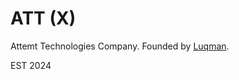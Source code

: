 # ATT (X)

Attemt Technologies Company. Founded by [Luqman](https://github.com/luqmanually).

EST 2024
